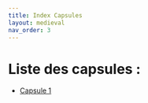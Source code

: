 ```yaml
---
title: Index Capsules
layout: medieval
nav_order: 3
---
```


# Liste des capsules : 
- [Capsule 1](voyage_herault.html)